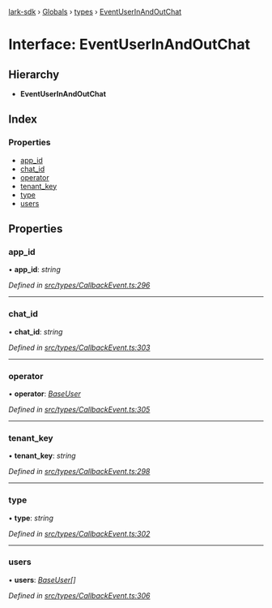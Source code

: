 [lark-sdk](../README.md) › [Globals](../globals.md) › [types](../modules/types.md) › [EventUserInAndOutChat](types.eventuserinandoutchat.md)

# Interface: EventUserInAndOutChat

## Hierarchy

* **EventUserInAndOutChat**

## Index

### Properties

* [app_id](types.eventuserinandoutchat.md#app_id)
* [chat_id](types.eventuserinandoutchat.md#chat_id)
* [operator](types.eventuserinandoutchat.md#operator)
* [tenant_key](types.eventuserinandoutchat.md#tenant_key)
* [type](types.eventuserinandoutchat.md#type)
* [users](types.eventuserinandoutchat.md#users)

## Properties

###  app_id

• **app_id**: *string*

*Defined in [src/types/CallbackEvent.ts:296](https://github.com/TbhT/lark-sdk/blob/e3605bb/src/types/CallbackEvent.ts#L296)*

___

###  chat_id

• **chat_id**: *string*

*Defined in [src/types/CallbackEvent.ts:303](https://github.com/TbhT/lark-sdk/blob/e3605bb/src/types/CallbackEvent.ts#L303)*

___

###  operator

• **operator**: *[BaseUser](types.baseuser.md)*

*Defined in [src/types/CallbackEvent.ts:305](https://github.com/TbhT/lark-sdk/blob/e3605bb/src/types/CallbackEvent.ts#L305)*

___

###  tenant_key

• **tenant_key**: *string*

*Defined in [src/types/CallbackEvent.ts:298](https://github.com/TbhT/lark-sdk/blob/e3605bb/src/types/CallbackEvent.ts#L298)*

___

###  type

• **type**: *string*

*Defined in [src/types/CallbackEvent.ts:302](https://github.com/TbhT/lark-sdk/blob/e3605bb/src/types/CallbackEvent.ts#L302)*

___

###  users

• **users**: *[BaseUser](types.baseuser.md)[]*

*Defined in [src/types/CallbackEvent.ts:306](https://github.com/TbhT/lark-sdk/blob/e3605bb/src/types/CallbackEvent.ts#L306)*
